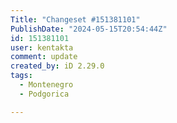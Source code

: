 ```yaml
---
Title: "Changeset #151381101"
PublishDate: "2024-05-15T20:54:44Z"
id: 151381101
user: kentakta
comment: update
created_by: iD 2.29.0
tags:
  - Montenegro
  - Podgorica

---
```

